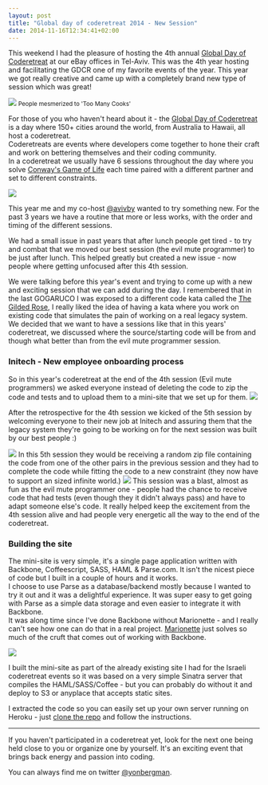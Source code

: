 ```yaml
---
layout: post
title: "Global day of coderetreat 2014 - New Session"
date: 2014-11-16T12:34:41+02:00
---
```


This weekend I had the pleasure of hosting the 4th annual [Global Day of Coderetreat](http://gdcr.coderetreat.org/) at our eBay offices in Tel-Aviv. This was the 4th year hosting and facilitating the GDCR one of my favorite events of the year.
This year we got really creative and came up with a completely brand new type of session which was great!

<!--more-->

![](/images/posts/gdcr/too-many-cooks.jpg)
<small class='text-center'>People mesmerized to 'Too Many Cooks'</small>

For those of you who haven't heard about it - the [Global Day of Coderetreat](http://gdcr.coderetreat.org/) is a day where 150+ cities around the world, from Australia to Hawaii, all host a coderetreat.  
Coderetreats are events where developers come together to hone their craft and work on bettering themselves and their coding community.  
In a coderetreat we usually have 6 sessions throughout the day where you solve [Conway's Game of Life](http://en.wikipedia.org/wiki/Conway's_Game_of_Life) each time paired with a different partner and set to different constraints.

![](/images/posts/gdcr/Gospers_glider_gun.gif)

This year me and my co-host [@avivby](http://twitter.com/avivby) wanted to try something new.
For the past 3 years we have a routine that more or less works, with the order and timing of the different sessions.  

We had a small issue in past years that after lunch people get tired - to try and combat that we moved our best session (the evil mute programmer) to be just after lunch. This helped greatly but created a new issue - now people where getting unfocused after this 4th session.

We were talking before this year's event and trying to come up with a new and exciting session that we can add during the day. I remembered that in the last GOGARUCO I was exposed to a different code kata called the [The Gilded Rose](https://github.com/professor/GildedRose), I really liked the idea of having a kata where you work on existing code that simulates the pain of working on a real legacy system.  
We decided that we want to have a sessions like that in this years' coderetreat, we discussed where the source/starting code will be from and though what better than from the evil mute programmer session.

### Initech - New employee onboarding process
So in this year's coderetreat at the end of the 4th session (Evil mute programmers) we asked everyone instead of deleting the code to zip the code and tests and to upload them to a mini-site that we set up for them.
![](/images/posts/gdcr/upload.png)

After the retrospective for the 4th session we kicked of the 5th session by welcoming everyone to their new job at Initech and assuring them that the legacy system they're going to be working on for the next session was built by our best people :)

![](/images/posts/gdcr/choose.png)
In this 5th session they would be receiving a random zip file containing the code from one of the other pairs in the previous session and they had to complete the code while fitting the code to a new constraint (they now have to support an sized infinite world.)
![](/images/posts/gdcr/download.png)
This session was a blast, almost as fun as the evil mute programmer one - people had the chance to receive code that had tests (even though they it didn't always pass) and have to adapt someone else's code. It really helped keep the excitement from the 4th session alive and had people very energetic all the way to the end of the coderetreat.


### Building the site
The mini-site is very simple, it's a single page application written with Backbone, Coffeescript, SASS, HAML & Parse.com.
It isn't the nicest piece of code but I built in a couple of hours and it works.  
I choose to use Parse as a database/backend mostly because I wanted to try it out and it was a delightful experience. It was super easy to get going with Parse as a simple data storage and even easier to integrate it with Backbone.  
It was along time since I've done Backbone without Marionette - and I really can't see how one can do that in a real project. [Marionette](http://marionettejs.com/) just solves so much of the cruft that comes out of working with Backbone.

![](/images/posts/gdcr/parse.png)

I built the mini-site as part of the already existing site I had for the Israeli coderetreat events so it was based on a very simple Sinatra server that compiles the HAML/SASS/Coffee - but you can probably do without it and deploy to S3 or anyplace that accepts static sites.

I extracted the code so you can easily set up your own server running on Heroku - just [clone the repo](https://github.com/yonbergman/coderetreat-initech) and follow the instructions.


----

If you haven't participated in a coderetreat yet, look for the next one being held close to you or organize one by yourself. It's an exciting event that brings back energy and passion into coding.

You can always find me on twitter [@yonbergman](http://twitter.com/yonbergman).
